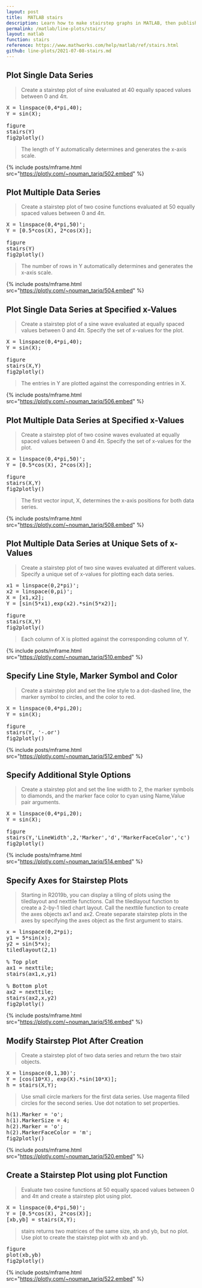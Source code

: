 ```yaml
---
layout: post
title:  MATLAB stairs
description: Learn how to make stairstep graphs in MATLAB, then publish them to the Web with Plotly.
permalink: /matlab/line-plots/stairs/
layout: matlab
function: stairs
reference: https://www.mathworks.com/help/matlab/ref/stairs.html
github: line-plots/2021-07-08-stairs.md
---
```


## Plot Single Data Series

> Create a stairstep plot of sine evaluated at 40 equally spaced values between 0 and 4π.

<pre class="mcode">
X = linspace(0,4*pi,40);
Y = sin(X);

figure
stairs(Y)
fig2plotly()
</pre>

> The length of Y automatically determines and generates the x-axis scale.


{% include posts/mframe.html src="https://plotly.com/~nouman_tariq/502.embed" %}


<!--------------------- EXAMPLE BREAK ------------------------->
## Plot Multiple Data Series

> Create a stairstep plot of two cosine functions evaluated at 50 equally spaced values between 0 and 4π.

<pre class="mcode">
X = linspace(0,4*pi,50)';
Y = [0.5*cos(X), 2*cos(X)];

figure
stairs(Y)
fig2plotly()
</pre>

> The number of rows in Y automatically determines and generates the x-axis scale.


{% include posts/mframe.html src="https://plotly.com/~nouman_tariq/504.embed" %}


<!--------------------- EXAMPLE BREAK ------------------------->
## Plot Single Data Series at Specified x-Values

> Create a stairstep plot of a sine wave evaluated at equally spaced values between 0 and 4π. Specify the set of x-values for the plot.

<pre class="mcode">
X = linspace(0,4*pi,40);
Y = sin(X);

figure
stairs(X,Y)
fig2plotly()
</pre>

> The entries in Y are plotted against the corresponding entries in X.


{% include posts/mframe.html src="https://plotly.com/~nouman_tariq/506.embed" %}


<!--------------------- EXAMPLE BREAK ------------------------->
## Plot Multiple Data Series at Specified x-Values

> Create a stairstep plot of two cosine waves evaluated at equally spaced values between 0 and 4π. Specify the set of x-values for the plot.


<pre class="mcode">
X = linspace(0,4*pi,50)';
Y = [0.5*cos(X), 2*cos(X)];

figure
stairs(X,Y)
fig2plotly()
</pre>

> The first vector input, X, determines the x-axis positions for both data series.


{% include posts/mframe.html src="https://plotly.com/~nouman_tariq/508.embed" %}


<!--------------------- EXAMPLE BREAK ------------------------->
## Plot Multiple Data Series at Unique Sets of x-Values

> Create a stairstep plot of two sine waves evaluated at different values. Specify a unique set of x-values for plotting each data series.


<pre class="mcode">
x1 = linspace(0,2*pi)';
x2 = linspace(0,pi)';
X = [x1,x2];
Y = [sin(5*x1),exp(x2).*sin(5*x2)];

figure
stairs(X,Y)
fig2plotly()
</pre>

> Each column of X is plotted against the corresponding column of Y.


{% include posts/mframe.html src="https://plotly.com/~nouman_tariq/510.embed" %}



<!--------------------- EXAMPLE BREAK ------------------------->
## Specify Line Style, Marker Symbol and Color

> Create a stairstep plot and set the line style to a dot-dashed line, the marker symbol to circles, and the color to red.

<pre class="mcode">
X = linspace(0,4*pi,20);
Y = sin(X);

figure
stairs(Y, '-.or')
fig2plotly()
</pre>


{% include posts/mframe.html src="https://plotly.com/~nouman_tariq/512.embed" %}


<!--------------------- EXAMPLE BREAK ------------------------->
## Specify Additional Style Options

> Create a stairstep plot and set the line width to 2, the marker symbols to diamonds, and the marker face color to cyan using Name,Value pair arguments.


<pre class="mcode">
X = linspace(0,4*pi,20);
Y = sin(X);

figure
stairs(Y,'LineWidth',2,'Marker','d','MarkerFaceColor','c')
fig2plotly()
</pre>


{% include posts/mframe.html src="https://plotly.com/~nouman_tariq/514.embed" %}

<!--------------------- EXAMPLE BREAK ------------------------->


## Specify Axes for Stairstep Plots

> Starting in R2019b, you can display a tiling of plots using the tiledlayout and nexttile functions. Call the tiledlayout function to create a 2-by-1 tiled chart layout. Call the nexttile function to create the axes objects ax1 and ax2. Create separate stairstep plots in the axes by specifying the axes object as the first argument to stairs.


<pre class="mcode">
x = linspace(0,2*pi);
y1 = 5*sin(x);
y2 = sin(5*x);
tiledlayout(2,1)

% Top plot
ax1 = nexttile;
stairs(ax1,x,y1)

% Bottom plot
ax2 = nexttile;  
stairs(ax2,x,y2)
fig2plotly()
</pre>


{% include posts/mframe.html src="https://plotly.com/~nouman_tariq/516.embed" %}



<!--------------------- EXAMPLE BREAK ------------------------->
## Modify Stairstep Plot After Creation

> Create a stairstep plot of two data series and return the two stair objects.


<pre class="mcode">
X = linspace(0,1,30)';
Y = [cos(10*X), exp(X).*sin(10*X)];
h = stairs(X,Y);
</pre>


> Use small circle markers for the first data series. Use magenta filled circles for the second series. Use dot notation to set properties.


<pre class="mcode">
h(1).Marker = 'o';
h(1).MarkerSize = 4;
h(2).Marker = 'o';
h(2).MarkerFaceColor = 'm';
fig2plotly()
</pre>

{% include posts/mframe.html src="https://plotly.com/~nouman_tariq/520.embed" %}


<!--------------------- EXAMPLE BREAK ------------------------->
## Create a Stairstep Plot using plot Function

> Evaluate two cosine functions at 50 equally spaced values between 0 and 4π and create a stairstep plot using plot.


<pre class="mcode">
X = linspace(0,4*pi,50)';
Y = [0.5*cos(X), 2*cos(X)];
[xb,yb] = stairs(X,Y);
</pre>


> stairs returns two matrices of the same size, xb and yb, but no plot.
> Use plot to create the stairstep plot with xb and yb.

<pre class="mcode">
figure
plot(xb,yb)
fig2plotly()
</pre>

{% include posts/mframe.html src="https://plotly.com/~nouman_tariq/522.embed" %}

